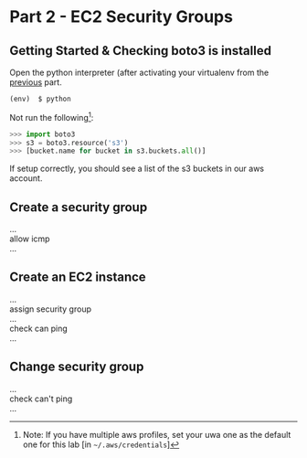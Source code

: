 # Part 2 - EC2 Security Groups

## Getting Started & Checking boto3 is installed

Open the python interpreter \(after activating your virtualenv from the [previous](/Part1.md) part.

```
(env)  $ python
```

Not run the following[^1]:

```py
>>> import boto3
>>> s3 = boto3.resource('s3')
>>> [bucket.name for bucket in s3.buckets.all()]
```

If setup correctly, you should see a list of the s3 buckets in our aws account.

## Create a security group



...  
allow icmp  
...

## Create an EC2 instance

...  
assign security group  
...  
check can ping  
...

## Change security group

...  
check can't ping  
...

[^1]: Note: If you have multiple aws profiles, set your uwa one as the default one for this lab \[in `~/.aws/credentials`\]

